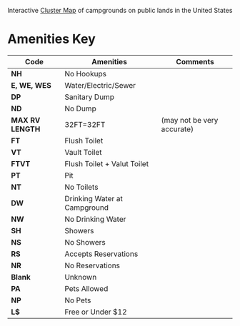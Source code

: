 
Interactive [Cluster Map](https://janes-books.com/camping/campgrounds.html) of campgrounds on public lands in the United States


**Amenities Key**
====================================================

Code        | Amenities | Comments
------------|------------|-------
**NH** | No Hookups
**E, WE, WES** |  Water/Electric/Sewer
**DP** | Sanitary Dump
**ND** | No Dump
**MAX RV LENGTH** | 32FT=32FT | (may not be very accurate)
**FT** | Flush Toilet
**VT** | Vault Toilet
**FTVT** | Flush Toilet + Valut Toilet
**PT** | Pit
**NT** | No Toilets
**DW** | Drinking Water at Campground
**NW** | No Drinking Water
**SH** | Showers
**NS** | No Showers
**RS** | Accepts Reservations
**NR** | No Reservations
**Blank** | Unknown 
**PA** | Pets Allowed
**NP** | No Pets
**L$** | Free or Under $12


